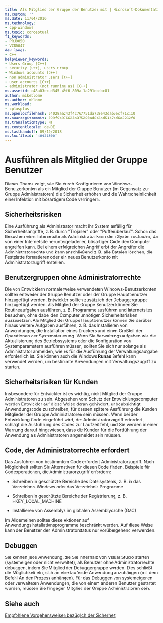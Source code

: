 ```yaml
---
title: Als Mitglied der Gruppe der Benutzer mit | Microsoft-Dokumentation
ms.custom: ''
ms.date: 11/04/2016
ms.technology:
- cpp-windows
ms.topic: conceptual
f1_keywords:
- PRJ0050
- VCD0047
dev_langs:
- C++
helpviewer_keywords:
- Users Group [C++]
- security [C++], Users Group
- Windows accounts [C++]
- non administrator users [C++]
- user accounts [C++]
- administrator (not running as) [C++]
ms.assetid: e48a03ec-d345-49f6-809a-1a291eecbc81
author: mikeblome
ms.author: mblome
ms.workload:
- cplusplus
ms.openlocfilehash: 34028aa243f4c767751da758e43dab5ecf71c110
ms.sourcegitcommit: 799f9b976623a375203ad8b2ad5147bd6a2212f0
ms.translationtype: MT
ms.contentlocale: de-DE
ms.lasthandoff: 09/19/2018
ms.locfileid: "46431800"
---
```

# <a name="running-as-a-member-of-the-users-group"></a>Ausführen als Mitglied der Gruppe Benutzer

Dieses Thema zeigt, wie Sie durch Konfigurieren von Windows-Benutzerkonten als ein Mitglied der Gruppe Benutzer (im Gegensatz zur Gruppe Administratoren) die Sicherheit erhöhen und die Wahrscheinlichkeit einer Infektion mit bösartigem Code verringern.

## <a name="security-risks"></a>Sicherheitsrisiken

Eine Ausführung als Administrator macht ihr System anfällig für Sicherheitsangriffe, z. B. durch "Trojaner" oder "Pufferüberlauf". Schon das Besuchen einer Internetsite als Administrator kann dem System schaden, da von einer Internetsite heruntergeladener, bösartiger Code den Computer angreifen kann. Bei einem erfolgreichen Angriff erbt der Angreifer die Administratorrechte und kann anschließend z. B. alle Dateien löschen, die Festplatte formatieren oder ein neues Benutzerkonto mit Administratorzugriff erstellen.

## <a name="non-administrator-user-groups"></a>Benutzergruppen ohne Administratorrechte

Die von Entwicklern normalerweise verwendeten Windows-Benutzerkonten sollten entweder der Gruppe Benutzer oder der Gruppe Hauptbenutzer hinzugefügt werden. Entwickler sollten zusätzlich der Debuggergruppe hinzugefügt werden. Als Mitglied der Gruppe Benutzer können Sie Routineaufgaben ausführen, z. B. Programme ausführen und Internetsites besuchen, ohne dabei den Computer unnötigen Sicherheitsrisiken auszusetzen. Als Mitglied der Gruppe Hauptbenutzer können Sie darüber hinaus weitere Aufgaben ausführen, z. B. das Installieren von Anwendungen, die Installation eines Druckers und einen Großteil der Operationen der Systemsteuerung. Wenn Sie Verwaltungsaufgaben wie die Aktualisierung des Betriebssystems oder die Konfiguration von Systemparametern ausführen müssen, sollten Sie sich nur solange als Administrator anmelden, wie es für die Ausführung der Verwaltungsaufgabe erforderlich ist. Sie können auch die Windows **Runas** Befehl kann verwendet werden, um bestimmte Anwendungen mit Verwaltungszugriff zu starten.

## <a name="exposing-customers-to-security-risks"></a>Sicherheitsrisiken für Kunden

Insbesondere für Entwickler ist es wichtig, nicht Mitglied der Gruppe Administratoren zu sein. Abgesehen vom Schutz der Entwicklungscomputer werden Entwickler auf diese Weise daran gehindert, unbeabsichtigt Anwendungscode zu schreiben, für dessen spätere Ausführung die Kunden Mitglieder der Gruppe Administratoren sein müssen. Wenn bei der Entwicklung Code eingeführt wird, der Administratorzugriff erfordert, schlägt die Ausführung des Codes zur Laufzeit fehl, und Sie werden in einer Warnung darauf hingewiesen, dass die Kunden für die Fortführung der Anwendung als Administratoren angemeldet sein müssen.

## <a name="code-that-requires-administrator-privileges"></a>Code, der Administratorrechte erfordert

Das Ausführen von bestimmtem Code erfordert Administratorzugriff. Nach Möglichkeit sollten Sie Alternativen für diesen Code finden. Beispiele für Codeoperationen, die Administratorzugriff erfordern:

- Schreiben in geschützte Bereiche des Dateisystems, z. B. in das Verzeichnis Windows oder das Verzeichnis Programme

- Schreiben in geschützte Bereiche der Registrierung, z. B. HKEY_LOCAL_MACHINE

- Installieren von Assemblys im globalen Assemblycache (GAC)

Im Allgemeinen sollten diese Aktionen auf Anwendungsinstallationsprogramme beschränkt werden. Auf diese Weise kann der Benutzer den Administratorstatus nur vorübergehend verwenden.

## <a name="debugging"></a>Debuggen

Sie können jede Anwendung, die Sie innerhalb von Visual Studio starten (systemeigen oder nicht verwaltet), als Benutzer ohne Administratorrechte debuggen, indem Sie Mitglied der Debuggergruppe werden. Dies schließt die Möglichkeit ein, sich an eine laufende Anwendung anzuhängen (mit dem Befehl An den Prozess anhängen). Für das Debuggen von systemeigenen oder verwalteten Anwendungen, die von einem anderen Benutzer gestartet wurden, müssen Sie hingegen Mitglied der Gruppe Administratoren sein.

## <a name="see-also"></a>Siehe auch

[Empfohlene Vorgehensweisen bezüglich der Sicherheit](security-best-practices-for-cpp.md)